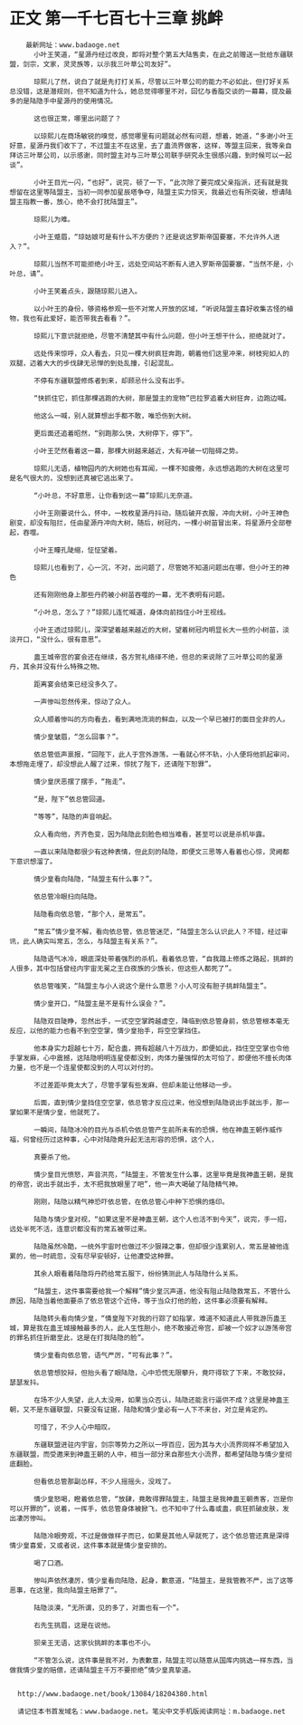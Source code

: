 # 正文 第一千七百七十三章 挑衅
        最新网址：www.badaoge.net
          小叶王笑道，“星源丹经过改良，即将对整个第五大陆售卖，在此之前赠送一批给东疆联盟，剑宗，文家，灵灵族等，以示我三叶草公司友好”。
      
          琼熙儿了然，说白了就是先打打关系，尽管以三叶草公司的能力不必如此，但打好关系总没错，这是潜规则，但不知道为什么，她总觉得哪里不对，回忆与香脂交谈的一幕幕，提及最多的是陆隐手中星源丹的使用情况。
      
          这也很正常，哪里出问题了？
      
          以琼熙儿在商场敏锐的嗅觉，感觉哪里有问题就必然有问题，想着，她道，“多谢小叶王好意，星源丹我们收下了，不过盟主不在这里，去了蛊流界做客，这样，等盟主回来，我等亲自拜访三叶草公司，以示感谢，同时盟主对与三叶草公司联手研究永生很感兴趣，到时候可以一起谈”。
      
          小叶王目光一闪，“也好”，说完，顿了一下，“此次除了要完成父亲指派，还有就是我想留在这里等陆盟主，当初一同参加星辰塔争夺，陆盟主实力惊天，我最近也有所突破，想请陆盟主指教一番，放心，绝不会打扰陆盟主”。
      
          琼熙儿为难。
      
          小叶王蹙眉，“琼姑娘可是有什么不方便的？还是说这罗斯帝国要塞，不允许外人进入？”。
      
          琼熙儿当然不可能拒绝小叶王，远处空间站不断有人进入罗斯帝国要塞，“当然不是，小叶总，请”。
      
          小叶王笑着点头，跟随琼熙儿进入。
      
          以小叶王的身份，够资格参观一些不对常人开放的区域，“听说陆盟主喜好收集古怪的植物，我也有此爱好，能否带我去看看？”。
      
          琼熙儿下意识就拒绝，尽管不清楚其中有什么问题，但小叶王想干什么，拒绝就对了。
      
          远处传来惊呼，众人看去，只见一棵大树疯狂奔跑，朝着他们这里冲来，树枝宛如人的双腿，迈着大大的步伐肆无忌惮的到处乱撞，引起混乱。
      
          不停有东疆联盟修炼者到来，却顾忌什么没有出手。
      
          “快抓住它，抓住那棵逃跑的大树，那是盟主的宠物”巴拉罗追着大树狂奔，边跑边喊。
      
          他这么一喊，别人就算想出手都不敢，唯恐伤到大树。
      
          更后面还追着昭然，“别跑那么快，大树停下，停下”。
      
          小叶王茫然看着这一幕，那棵大树越来越近，大有冲破一切阻碍之势。
      
          琼熙儿无语，植物园内的大树她也有耳闻，一棵不知疲倦，永远想逃跑的大树在这里可是名气很大的，没想到还真被它逃出来了。
      
          “小叶总，不好意思，让你看到这一幕”琼熙儿无奈道。
      
          小叶王刚要说什么，怀中，一枚枚星源丹抖动，随后破开衣服，冲向大树，小叶王神色剧变，却没有阻拦，任由星源丹冲向大树，随后，树冠内，一棵小树苗冒出来，将星源丹全部卷起，吞噬。
      
          小叶王瞳孔陡缩，怔怔望着。
      
          琼熙儿也看到了，心一沉，不对，出问题了，尽管她不知道问题出在哪，但小叶王的神色
      
          还有刚刚他身上那些丹药被小树苗吞噬的一幕，无不表明有问题。
      
          “小叶总，怎么了？”琼熙儿连忙喊道，身体向前挡住小叶王视线。
      
          小叶王透过琼熙儿，深深望着越来越近的大树，望着树冠内明显长大一些的小树苗，淡淡开口，“没什么，很有意思”。
      
          蛊王城帝宫的宴会还在继续，各方贺礼络绎不绝，但总的来说除了三叶草公司的星源丹，其余并没有什么特殊之物。
      
          距离宴会结束已经没多久了。
      
          一声惨叫忽然传来，惊动了众人。
      
          众人顺着惨叫的方向看去，看到满地流淌的鲜血，以及一个早已被打的面目全非的人。
      
          情少皇皱眉，“怎么回事？”。
      
          依总管低声禀报，“回陛下，此人于宫外游荡，一看就心怀不轨，小人便将他抓起审问，本想拖走埋了，却没想此人醒了过来，惊扰了陛下，还请陛下恕罪”。
      
          情少皇厌恶摆了摆手，“拖走”。
      
          “是，陛下”依总管回道。
      
          “等等”，陆隐的声音响起。
      
          众人看向他，齐齐色变，因为陆隐此刻脸色相当难看，甚至可以说是杀机毕露。
      
          一直以来陆隐都很少有这种表情，但此刻的陆隐，即便文三思等人看着也心惊，灵阙都下意识想溜了。
      
          情少皇看向陆隐，“陆盟主有什么事？”。
      
          依总管冷眼扫向陆隐。
      
          陆隐看向依总管，“那个人，是常五”。
      
          “常五”情少皇不解，看向依总管，依总管迷茫，“陆盟主怎么认识此人？不错，经过审讯，此人确实叫常五，怎么，与陆盟主有关系？”。
      
          陆隐语气冰冷，眼底深处带着强烈的杀机，看着依总管，“自我踏上修炼之路起，挑衅的人很多，其中包括曾经内宇宙无冕之王白夜族的少族长，但这些人都死了”。
      
          依总管嗤笑，“陆盟主与小人说这个是什么意思？小人可没有胆子挑衅陆盟主”。
      
          情少皇开口，“陆盟主是不是有什么误会？”。
      
          陆隐双目陡睁，忽然出手，一式空空掌跨越虚空，降临到依总管身前，依总管根本毫无反应，以他的能力也看不到空空掌，情少皇抬手，将空空掌挡住。
      
          他本身实力超越七十万，配合蛊，拥有超越八十万战力，即便如此，挡住空空掌也令他手掌发麻，心中震撼，这陆隐明明连星使都没到，肉体力量强悍的太可怕了，即便他不擅长肉体力量，也不是一个连星使都没到的人可以对付的。
      
          不过差距毕竟太大了，尽管手掌有些发麻，但却未能让他移动一步。
      
          后面，直到情少皇挡住空空掌，依总管才反应过来，他没想到陆隐说出手就出手，那一掌如果不是情少皇，他就死了。
      
          一瞬间，陆隐冰冷的目光与杀机令依总管产生前所未有的恐惧，他在神蛊王朝作威作福，何曾经历过这种事，心中对陆隐竟升起无法形容的恐惧，这个人，
      
          真要杀了他。
      
          情少皇目光愤怒，声音洪亮，“陆盟主，不管发生什么事，这里毕竟是我神蛊王朝，是我的帝宫，说出手就出手，太不把我放眼里了吧”，他一声大喝破了陆隐精气神。
      
          刚刚，陆隐以精气神恐吓依总管，在依总管心中种下恐惧的烙印。
      
          陆隐与情少皇对视，“如果这里不是神蛊王朝，这个人也活不到今天”，说完，手一招，远处半死不活，连意识都没有的常五被带过来。
      
          陆隐虽然冷酷，一统外宇宙时也做过不少狠辣之事，但却很少连累别人，常五是被他连累的，他一时疏忽，没有尽早安顿好，让他遭受这种罪。
      
          其余人眼看着陆隐将丹药给常五服下，纷纷猜测此人与陆隐什么关系。
      
          “陆盟主，这件事需要给我一个解释”情少皇沉声道，他没有阻止陆隐救常五，不管什么原因，陆隐当着他面要杀了依总管这个近侍，等于当众打他的脸，这件事必须要有解释。
      
          陆隐转头看向情少皇，“情皇陛下对我的行踪了如指掌，难道不知道此人带我游历蛊王城，算是我在蛊王城接触最多的人，此人生性胆小，绝不敢接近帝宫，却被一个奴才以游荡帝宫的罪名抓住折磨至此，这是在打我陆隐的脸”。
      
          情少皇看向依总管，语气严厉，“可有此事？”。
      
          依总管想狡辩，但抬头看了眼陆隐，心中恐慌无限攀升，竟吓得软了下来，不敢狡辩，瑟瑟发抖。
      
          在场不少人失望，此人太没用，如果当众否认，陆隐还能言行逼供不成？这里是神蛊王朝，又不是东疆联盟，只要没有证据，陆隐和情少皇必有一人下不来台，对立是肯定的。
      
          可惜了，不少人心中暗叹。
      
          东疆联盟进驻内宇宙，剑宗等势力之所以一呼百应，因为其与大小流界同样不希望加入东疆联盟，而受邀来到神蛊王朝的人中，相当一部分来自那些大小流界，都希望陆隐与情少皇彻底翻脸。
      
          但看依总管那副怂样，不少人摇摇头，没戏了。
      
          情少皇怒喝，瞪着依总管，“放肆，竟敢得罪陆盟主，陆盟主是我神蛊王朝贵客，岂是你可以开罪的”，说着，一挥手，依总管身体被掀飞，也不知中了什么毒或蛊，疯狂抓破皮肤，发出凄厉惨叫。
      
          陆隐冷眼旁观，不过是做做样子而已，如果是其他人早就死了，这个依总管还真是深得情少皇喜爱，又或者说，这件事本就是情少皇安排的。
      
          喝了口酒。
      
          惨叫声依然凄厉，情少皇看向陆隐，起身，歉意道，“陆盟主，是我管教不严，出了这等恶事，在这里，我向陆盟主赔罪了“。
      
          陆隐淡漠，“无所谓，见的多了，对面也有一个”。
      
          右先生挑眉，这是在说他。
      
          狈亲王无语，这家伙挑衅的本事也不小。
      
          “不管怎么说，这件事是我不对，为表歉意，陆盟主可以随意从国库内挑选一样东西，当做我情少皇的赔偿，还请陆盟主千万不要拒绝”情少皇真挚道。
      
      
      http://www.badaoge.net/book/13084/18204380.html
      
      请记住本书首发域名：www.badaoge.net。笔尖中文手机版阅读网址：m.badaoge.net